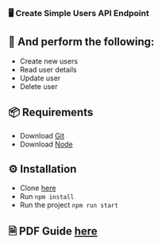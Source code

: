 ### 🖥️ Create Simple Users API Endpoint
## 🚀 And perform the following:
- Create new users
- Read user details
- Update user
- Delete user

## 📦 Requirements
 - Download [Git](https://git-scm.com/download/win)
 - Download [Node](https://nodejs.org/en)

## ⚙️ Installation
 - Clone [here](https://github.com/fabricantejerome/backend-development-for-beginners.git)
 - Run `npm install`
 - Run the project `npm run start`

## 🗎 PDF Guide [here](https://fabricantejerome.gumroad.com/l/hbwhle)